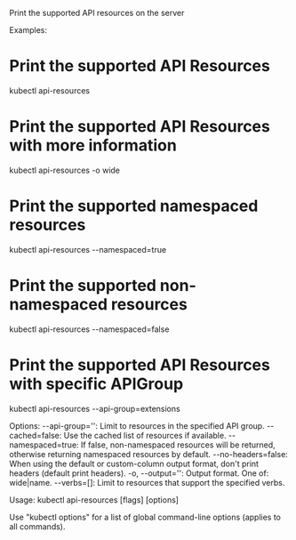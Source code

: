 Print the supported API resources on the server

Examples:
  # Print the supported API Resources
  kubectl api-resources
  
  # Print the supported API Resources with more information
  kubectl api-resources -o wide
  
  # Print the supported namespaced resources
  kubectl api-resources --namespaced=true
  
  # Print the supported non-namespaced resources
  kubectl api-resources --namespaced=false
  
  # Print the supported API Resources with specific APIGroup
  kubectl api-resources --api-group=extensions

Options:
      --api-group='': Limit to resources in the specified API group.
      --cached=false: Use the cached list of resources if available.
      --namespaced=true: If false, non-namespaced resources will be returned, otherwise returning namespaced resources by default.
      --no-headers=false: When using the default or custom-column output format, don't print headers (default print headers).
  -o, --output='': Output format. One of: wide|name.
      --verbs=[]: Limit to resources that support the specified verbs.

Usage:
  kubectl api-resources [flags] [options]

Use "kubectl options" for a list of global command-line options (applies to all commands).
